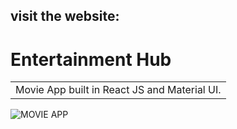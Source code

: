 
## visit the website: 
# Entertainment Hub
<table>
<tr>
<td>
  Movie App built in React JS and Material UI.
</td>
</tr>
</table>


![MOVIE APP](https://user-images.githubusercontent.com/51760520/124705920-1172ac80-df14-11eb-9568-1e91968b1273.png)
